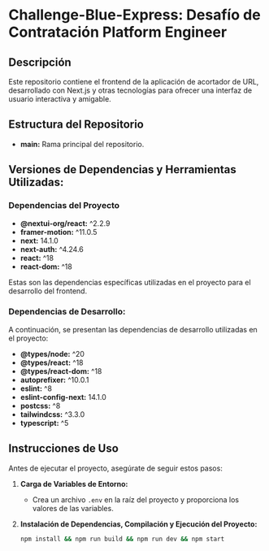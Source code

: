 # Challenge-Blue-Express: Desafío de Contratación Platform Engineer

## Descripción

Este repositorio contiene el frontend de la aplicación de acortador de URL, desarrollado con Next.js y otras tecnologías para ofrecer una interfaz de usuario interactiva y amigable.

## Estructura del Repositorio

- **main:** Rama principal del repositorio.

## Versiones de Dependencias y Herramientas Utilizadas:

### Dependencias del Proyecto
- **@nextui-org/react:** ^2.2.9
- **framer-motion:** ^11.0.5
- **next:** 14.1.0
- **next-auth:** ^4.24.6
- **react:** ^18
- **react-dom:** ^18

Estas son las dependencias específicas utilizadas en el proyecto para el desarrollo del frontend.

### Dependencias de Desarrollo:

A continuación, se presentan las dependencias de desarrollo utilizadas en el proyecto:

- **@types/node:** ^20
- **@types/react:** ^18
- **@types/react-dom:** ^18
- **autoprefixer:** ^10.0.1
- **eslint:** ^8
- **eslint-config-next:** 14.1.0
- **postcss:** ^8
- **tailwindcss:** ^3.3.0
- **typescript:** ^5


## Instrucciones de Uso

Antes de ejecutar el proyecto, asegúrate de seguir estos pasos:

1. **Carga de Variables de Entorno:**
   - Crea un archivo `.env` en la raíz del proyecto y proporciona los valores de las variables.

2. **Instalación de Dependencias, Compilación y Ejecución del Proyecto:**
   ```bash
   npm install && npm run build && npm run dev && npm start 




